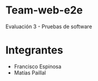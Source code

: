 # Team-web-e2e
Evaluación 3 - Pruebas de software 

# Integrantes
* Francisco Espinosa
* Matías Paillal
